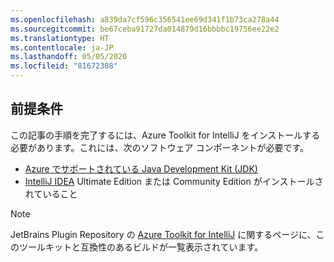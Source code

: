 ```yaml
---
ms.openlocfilehash: a839da7cf596c356541ee69d341f1b73ca278a44
ms.sourcegitcommit: be67ceba91727da014879d16bbbbc19756ee22e2
ms.translationtype: HT
ms.contentlocale: ja-JP
ms.lasthandoff: 05/05/2020
ms.locfileid: "81672308"
---
```

## <a name="prerequisites"></a>前提条件

この記事の手順を完了するには、Azure Toolkit for IntelliJ をインストールする必要があります。これには、次のソフトウェア コンポーネントが必要です。

* [Azure でサポートされている Java Development Kit (JDK)](https://aka.ms/azure-jdks)
* [IntelliJ IDEA](https://www.jetbrains.com/idea/download/) Ultimate Edition または Community Edition がインストールされていること

> [!NOTE]
> JetBrains Plugin Repository の [Azure Toolkit for IntelliJ](https://plugins.jetbrains.com/plugin/8053) に関するページに、このツールキットと互換性のあるビルドが一覧表示されています。

<!--
> [!IMPORTANT]
> 
> If you are using the Azure Toolkit for IntelliJ on Windows, the toolkit requires installing the Azure SDK 2.9.6 or later in order to use the Azure emulator. You have two options for installing the Azure SDK:
> 
> * You can download and install the Azure SDK by using the [Web Platform Installer (WebPI)](https://go.microsoft.com/fwlink/?LinkID=252838).
> * If you do not have the Azure SDK installed when you create your first Azure deployment project, you will be prompted to automatically download install the requisite version of the Azure SDK.
> 
> Note that the Azure SDK is only required on Windows.
> 
-->
